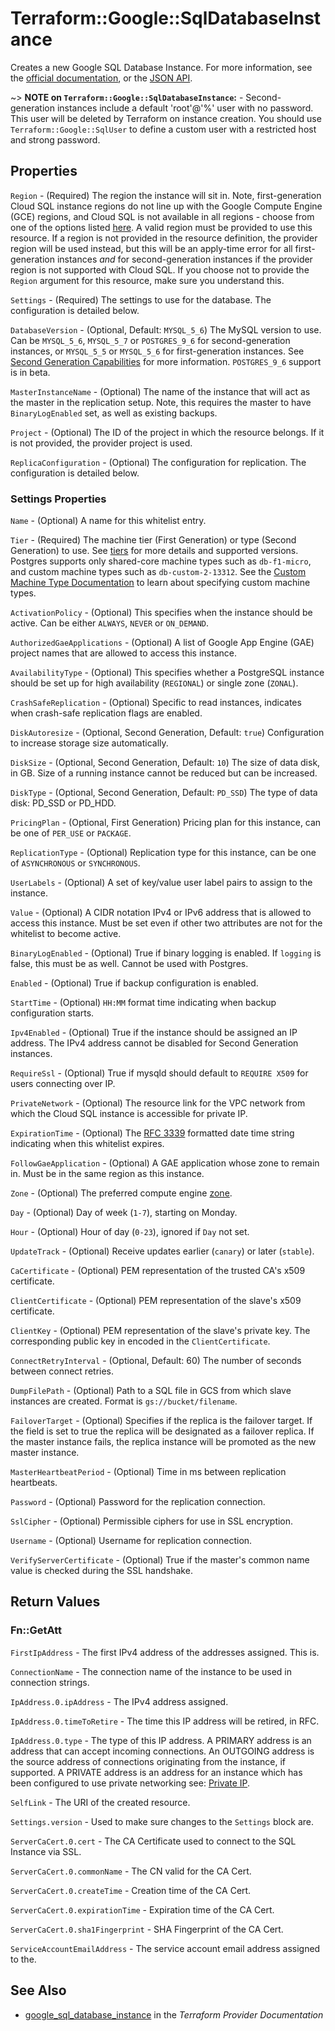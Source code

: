 # Terraform::Google::SqlDatabaseInstance

Creates a new Google SQL Database Instance. For more information, see the [official documentation](https://cloud.google.com/sql/),
or the [JSON API](https://cloud.google.com/sql/docs/admin-api/v1beta4/instances).

~> **NOTE on `Terraform::Google::SqlDatabaseInstance`:** - Second-generation instances include a
default 'root'@'%' user with no password. This user will be deleted by Terraform on
instance creation. You should use `Terraform::Google::SqlUser` to define a custom user with
a restricted host and strong password.

## Properties

`Region` - (Required) The region the instance will sit in. Note, first-generation Cloud SQL instance regions do not line up with the Google Compute Engine (GCE) regions, and Cloud SQL is not available in all regions - choose from one of the options listed [here](https://cloud.google.com/sql/docs/mysql/instance-locations). A valid region must be provided to use this resource. If a region is not provided in the resource definition, the provider region will be used instead, but this will be an apply-time error for all first-generation instances *and* for second-generation instances if the provider region is not supported with Cloud SQL. If you choose not to provide the `Region` argument for this resource, make sure you understand this.

`Settings` - (Required) The settings to use for the database. The configuration is detailed below.

`DatabaseVersion` - (Optional, Default: `MYSQL_5_6`) The MySQL version to use. Can be `MYSQL_5_6`, `MYSQL_5_7` or `POSTGRES_9_6` for second-generation instances, or `MYSQL_5_5` or `MYSQL_5_6` for first-generation instances. See [Second Generation Capabilities](https://cloud.google.com/sql/docs/1st-2nd-gen-differences) for more information. `POSTGRES_9_6` support is in beta.

`MasterInstanceName` - (Optional) The name of the instance that will act as the master in the replication setup. Note, this requires the master to have `BinaryLogEnabled` set, as well as existing backups.

`Project` - (Optional) The ID of the project in which the resource belongs. If it is not provided, the provider project is used.

`ReplicaConfiguration` - (Optional) The configuration for replication. The configuration is detailed below.

### Settings Properties

`Name` - (Optional) A name for this whitelist entry.

`Tier` - (Required) The machine tier (First Generation) or type (Second Generation) to use. See [tiers](https://cloud.google.com/sql/docs/admin-api/v1beta4/tiers) for more details and supported versions. Postgres supports only shared-core machine types such as `db-f1-micro`, and custom machine types such as `db-custom-2-13312`. See the [Custom Machine Type Documentation](https://cloud.google.com/compute/docs/instances/creating-instance-with-custom-machine-type#create) to learn about specifying custom machine types.

`ActivationPolicy` - (Optional) This specifies when the instance should be active. Can be either `ALWAYS`, `NEVER` or `ON_DEMAND`.

`AuthorizedGaeApplications` - (Optional) A list of Google App Engine (GAE) project names that are allowed to access this instance.

`AvailabilityType` - (Optional) This specifies whether a PostgreSQL instance should be set up for high availability (`REGIONAL`) or single zone (`ZONAL`).

`CrashSafeReplication` - (Optional) Specific to read instances, indicates when crash-safe replication flags are enabled.

`DiskAutoresize` - (Optional, Second Generation, Default: `true`) Configuration to increase storage size automatically.

`DiskSize` - (Optional, Second Generation, Default: `10`) The size of data disk, in GB. Size of a running instance cannot be reduced but can be increased.

`DiskType` - (Optional, Second Generation, Default: `PD_SSD`) The type of data disk: PD_SSD or PD_HDD.

`PricingPlan` - (Optional, First Generation) Pricing plan for this instance, can be one of `PER_USE` or `PACKAGE`.

`ReplicationType` - (Optional) Replication type for this instance, can be one of `ASYNCHRONOUS` or `SYNCHRONOUS`.

`UserLabels` - (Optional) A set of key/value user label pairs to assign to the instance.

`Value` - (Optional) A CIDR notation IPv4 or IPv6 address that is allowed to access this instance. Must be set even if other two attributes are not for the whitelist to become active.

`BinaryLogEnabled` - (Optional) True if binary logging is enabled. If `logging` is false, this must be as well. Cannot be used with Postgres.

`Enabled` - (Optional) True if backup configuration is enabled.

`StartTime` - (Optional) `HH:MM` format time indicating when backup configuration starts.

`Ipv4Enabled` - (Optional) True if the instance should be assigned an IP address. The IPv4 address cannot be disabled for Second Generation instances.

`RequireSsl` - (Optional) True if mysqld should default to `REQUIRE X509` for users connecting over IP.

`PrivateNetwork` - (Optional) The resource link for the VPC network from which the Cloud SQL instance is accessible for private IP.

`ExpirationTime` - (Optional) The [RFC 3339](https://tools.ietf.org/html/rfc3339) formatted date time string indicating when this whitelist expires.

`FollowGaeApplication` - (Optional) A GAE application whose zone to remain in. Must be in the same region as this instance.

`Zone` - (Optional) The preferred compute engine [zone](https://cloud.google.com/compute/docs/zones?hl=en).

`Day` - (Optional) Day of week (`1-7`), starting on Monday.

`Hour` - (Optional) Hour of day (`0-23`), ignored if `Day` not set.

`UpdateTrack` - (Optional) Receive updates earlier (`canary`) or later (`stable`).

`CaCertificate` - (Optional) PEM representation of the trusted CA's x509 certificate.

`ClientCertificate` - (Optional) PEM representation of the slave's x509 certificate.

`ClientKey` - (Optional) PEM representation of the slave's private key. The corresponding public key in encoded in the `ClientCertificate`.

`ConnectRetryInterval` - (Optional, Default: 60) The number of seconds between connect retries.

`DumpFilePath` - (Optional) Path to a SQL file in GCS from which slave instances are created. Format is `gs://bucket/filename`.

`FailoverTarget` - (Optional) Specifies if the replica is the failover target. If the field is set to true the replica will be designated as a failover replica. If the master instance fails, the replica instance will be promoted as the new master instance.

`MasterHeartbeatPeriod` - (Optional) Time in ms between replication heartbeats.

`Password` - (Optional) Password for the replication connection.

`SslCipher` - (Optional) Permissible ciphers for use in SSL encryption.

`Username` - (Optional) Username for replication connection.

`VerifyServerCertificate` - (Optional) True if the master's common name value is checked during the SSL handshake.


## Return Values

### Fn::GetAtt

`FirstIpAddress` - The first IPv4 address of the addresses assigned. This is.

`ConnectionName` - The connection name of the instance to be used in connection strings.

`IpAddress.0.ipAddress` - The IPv4 address assigned.

`IpAddress.0.timeToRetire` - The time this IP address will be retired, in RFC.

`IpAddress.0.type` - The type of this IP address. A PRIMARY address is an address that can accept incoming connections. An OUTGOING address is the source address of connections originating from the instance, if supported. A PRIVATE address is an address for an instance which has been configured to use private networking see: [Private IP](https://cloud.google.com/sql/docs/mysql/private-ip).

`SelfLink` - The URI of the created resource.

`Settings.version` - Used to make sure changes to the `Settings` block are.

`ServerCaCert.0.cert` - The CA Certificate used to connect to the SQL Instance via SSL.

`ServerCaCert.0.commonName` - The CN valid for the CA Cert.

`ServerCaCert.0.createTime` - Creation time of the CA Cert.

`ServerCaCert.0.expirationTime` - Expiration time of the CA Cert.

`ServerCaCert.0.sha1Fingerprint` - SHA Fingerprint of the CA Cert.

`ServiceAccountEmailAddress` - The service account email address assigned to the.

## See Also

* [google_sql_database_instance](https://www.terraform.io/docs/providers/google/r/sql_database_instance.html) in the _Terraform Provider Documentation_